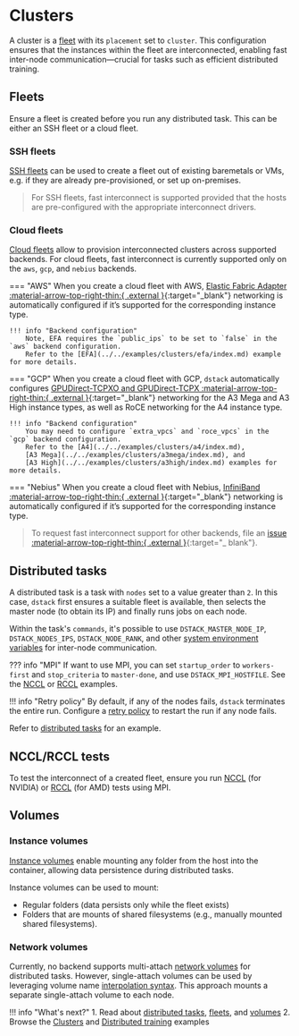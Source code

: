 # Clusters

A cluster is a [fleet](../concepts/fleets.md) with its `placement` set to `cluster`. This configuration ensures that the instances within the fleet are interconnected, enabling fast inter-node communication—crucial for tasks such as efficient distributed training.

## Fleets

Ensure a fleet is created before you run any distributed task. This can be either an SSH fleet or a cloud fleet.

### SSH fleets

[SSH fleets](../concepts/fleets.md#ssh) can be used to create a fleet out of existing baremetals or VMs, e.g. if they are already pre-provisioned, or set up on-premises.

> For SSH fleets, fast interconnect is supported provided that the hosts are pre-configured with the appropriate interconnect drivers.

### Cloud fleets

[Cloud fleets](../concepts/fleets.md#cloud) allow to provision interconnected clusters across supported backends.
For cloud fleets, fast interconnect is currently supported only on the `aws`, `gcp`, and `nebius` backends.

=== "AWS"
    When you create a cloud fleet with AWS, [Elastic Fabric Adapter :material-arrow-top-right-thin:{ .external }](https://docs.aws.amazon.com/AWSEC2/latest/UserGuide/efa.html){:target="_blank"} networking is automatically configured if it’s supported for the corresponding instance type.
    
    !!! info "Backend configuration"    
        Note, EFA requires the `public_ips` to be set to `false` in the `aws` backend configuration.
        Refer to the [EFA](../../examples/clusters/efa/index.md) example for more details.

=== "GCP"
    When you create a cloud fleet with GCP, `dstack` automatically configures [GPUDirect-TCPXO and GPUDirect-TCPX :material-arrow-top-right-thin:{ .external }](https://cloud.google.com/kubernetes-engine/docs/how-to/gpu-bandwidth-gpudirect-tcpx-autopilot){:target="_blank"} networking for the A3 Mega and A3 High instance types, as well as RoCE networking for the A4 instance type.

    !!! info "Backend configuration"    
        You may need to configure `extra_vpcs` and `roce_vpcs` in the `gcp` backend configuration.
        Refer to the [A4](../../examples/clusters/a4/index.md),
        [A3 Mega](../../examples/clusters/a3mega/index.md), and 
        [A3 High](../../examples/clusters/a3high/index.md) examples for more details.

=== "Nebius"
    When you create a cloud fleet with Nebius, [InfiniBand :material-arrow-top-right-thin:{ .external }](https://docs.nebius.com/compute/clusters/gpu){:target="_blank"} networking is automatically configured if it’s supported for the corresponding instance type.

> To request fast interconnect support for other backends,
file an [issue :material-arrow-top-right-thin:{ .external }](https://github.com/dstackai/dstack/issues){:target="_ blank"}.

## Distributed tasks

A distributed task is a task with `nodes` set to a value greater than `2`. In this case, `dstack` first ensures a 
suitable fleet is available, then selects the master node (to obtain its IP) and finally runs jobs on each node.

Within the task's `commands`, it's possible to use `DSTACK_MASTER_NODE_IP`, `DSTACK_NODES_IPS`, `DSTACK_NODE_RANK`, and other
[system environment variables](../concepts/tasks.md#system-environment-variables) for inter-node communication.

??? info "MPI"
    If want to use MPI, you can set `startup_order` to `workers-first` and `stop_criteria` to `master-done`, and use `DSTACK_MPI_HOSTFILE`.
    See the [NCCL](../../examples/clusters/nccl-tests/index.md) or [RCCL](../../examples/clusters/rccl-tests/index.md) examples.

!!! info "Retry policy"
    By default, if any of the nodes fails, `dstack` terminates the entire run. Configure a [retry policy](../concepts/tasks.md#retry-policy) to  restart the run if any node fails.

Refer to [distributed tasks](../concepts/tasks.md#distributed-tasks) for an example.

## NCCL/RCCL tests

To test the interconnect of a created fleet, ensure you run [NCCL](../../examples/clusters/nccl-tests/index.md) 
(for NVIDIA) or [RCCL](../../examples/clusters/rccl-tests/index.md) (for AMD) tests using MPI.

## Volumes

### Instance volumes

[Instance volumes](../concepts/volumes.md#instance) enable mounting any folder from the host into the container, allowing data persistence during distributed tasks.

Instance volumes can be used to mount:

* Regular folders (data persists only while the fleet exists)
* Folders that are mounts of shared filesystems (e.g., manually mounted shared filesystems).

### Network volumes
    
Currently, no backend supports multi-attach [network volumes](../concepts/volumes.md#network) for distributed tasks. However, single-attach volumes can be used by leveraging volume name [interpolation syntax](../concepts/volumes.md#distributed-tasks). This approach mounts a separate single-attach volume to each node.

!!! info "What's next?"
    1. Read about [distributed tasks](../concepts/tasks.md#distributed-tasks), [fleets](../concepts/fleets.md), and [volumes](../concepts/volumes.md)
    2. Browse the [Clusters](../../examples.md#clusters) and [Distributed training](../../examples.md#distributed-training) examples
    
